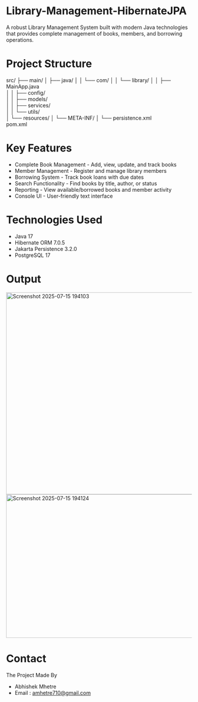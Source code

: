 # Library-Management-HibernateJPA
A robust Library Management System built with modern Java technologies that provides complete management of books, members, and borrowing operations.

# Project Structure
src/
├── main/
│   ├── java/
│   │   └── com/
│   │       └── library/
│   │           ├── MainApp.java         
│   │           ├── config/              
│   │           ├── models/              
│   │           ├── services/            
│   │           └── utils/               
│   └── resources/
│       └── META-INF/
│           └── persistence.xml          
pom.xml                                   

# Key Features
- Complete Book Management - Add, view, update, and track books
- Member Management - Register and manage library members
- Borrowing System - Track book loans with due dates
- Search Functionality - Find books by title, author, or status
- Reporting - View available/borrowed books and member activity
- Console UI - User-friendly text interface

# Technologies Used
- Java 17
- Hibernate ORM 7.0.5
- Jakarta Persistence 3.2.0
- PostgreSQL 17

# Output
<img width="801" height="546" alt="Screenshot 2025-07-15 194103" src="https://github.com/user-attachments/assets/1a38793a-4697-4da8-9352-3f4bcf671088" />
<img width="699" height="388" alt="Screenshot 2025-07-15 194124" src="https://github.com/user-attachments/assets/4c5b00fd-a17e-4eae-8781-3ca3ec1b06dc" />

# Contact
The Project Made By
- Abhishek Mhetre
- Email : amhetre710@gmail.com



